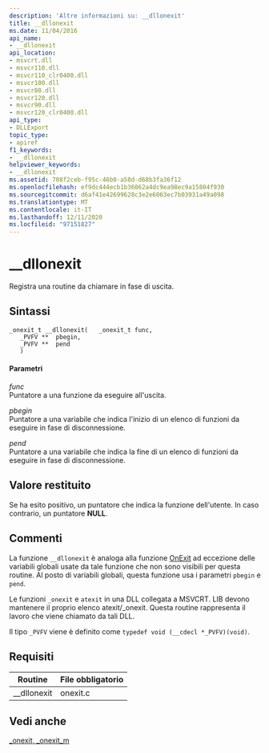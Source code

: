 ```yaml
---
description: 'Altre informazioni su: __dllonexit'
title: __dllonexit
ms.date: 11/04/2016
api_name:
- __dllonexit
api_location:
- msvcrt.dll
- msvcr110.dll
- msvcr110_clr0400.dll
- msvcr100.dll
- msvcr80.dll
- msvcr120.dll
- msvcr90.dll
- msvcr120_clr0400.dll
api_type:
- DLLExport
topic_type:
- apiref
f1_keywords:
- __dllonexit
helpviewer_keywords:
- __dllonexit
ms.assetid: 708f2ceb-f95c-46b0-a58d-d68b3fa36f12
ms.openlocfilehash: ef9dc444ecb1b36062a4dc9ea98ec9a15804f930
ms.sourcegitcommit: d6af41e42699628c3e2e6063ec7b03931a49a098
ms.translationtype: MT
ms.contentlocale: it-IT
ms.lasthandoff: 12/11/2020
ms.locfileid: "97151827"
---
```

# <a name="__dllonexit"></a>__dllonexit

Registra una routine da chiamare in fase di uscita.

## <a name="syntax"></a>Sintassi

```
_onexit_t __dllonexit(   _onexit_t func,
   _PVFV **  pbegin,
   _PVFV **  pend
   )
```

#### <a name="parameters"></a>Parametri

*func*<br/>
Puntatore a una funzione da eseguire all'uscita.

*pbegin*<br/>
Puntatore a una variabile che indica l'inizio di un elenco di funzioni da eseguire in fase di disconnessione.

*pend*<br/>
Puntatore a una variabile che indica la fine di un elenco di funzioni da eseguire in fase di disconnessione.

## <a name="return-value"></a>Valore restituito

Se ha esito positivo, un puntatore che indica la funzione dell'utente. In caso contrario, un puntatore **NULL**.

## <a name="remarks"></a>Commenti

La funzione `__dllonexit` è analoga alla funzione [OnExit](../c-runtime-library/reference/onexit-onexit-m.md) ad eccezione delle variabili globali usate da tale funzione che non sono visibili per questa routine. Al posto di variabili globali, questa funzione usa i parametri `pbegin` e `pend`.

Le funzioni `_onexit` e `atexit` in una DLL collegata a MSVCRT. LIB devono mantenere il proprio elenco atexit/_onexit. Questa routine rappresenta il lavoro che viene chiamato da tali DLL.

Il tipo `_PVFV` viene è definito come `typedef void (__cdecl *_PVFV)(void)`.

## <a name="requirements"></a>Requisiti

|Routine|File obbligatorio|
|-------------|-------------------|
|__dllonexit|onexit.c|

## <a name="see-also"></a>Vedi anche

[_onexit, _onexit_m](../c-runtime-library/reference/onexit-onexit-m.md)
